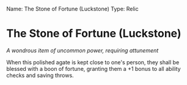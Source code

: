 Name: The Stone of Fortune (Luckstone)
Type: Relic

# The Stone of Fortune (Luckstone)
_A wondrous item of uncommon power, requiring attunement_

When this polished agate is kept close to one's person, they shall be blessed with a boon of fortune, granting them a +1 bonus to all ability checks and saving throws. 
